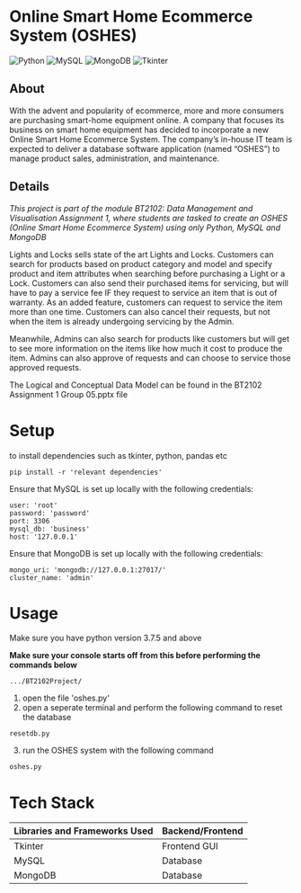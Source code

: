 # Online Smart Home Ecommerce System (OSHES)
<img alt="Python" src="https://img.shields.io/badge/python%20-%2314354C.svg?&style=for-the-badge&logo=python&logoColor=white"/> <img alt="MySQL" src="https://img.shields.io/badge/MySQL-00000F?style=for-the-badge&logo=mysql&logoColor=white"/> ![MongoDB](https://img.shields.io/badge/MongoDB-%234ea94b.svg?style=for-the-badge&logo=mongodb&logoColor=white) ![Tkinter](https://img.shields.io/badge/Tkinter-%234ea94b.svg?style=for-the-badge&logo=tkinter&logoColor=orange)
## About

With the advent and popularity of ecommerce, more and more consumers are purchasing smart-home equipment online. A company that focuses its business on smart home equipment has decided to incorporate a new Online Smart Home Ecommerce System. The company’s in-house IT team is expected to deliver a database software application (named “OSHES”) to manage product sales, administration, and maintenance.

## Details
_This project is part of the module BT2102: Data Management and Visualisation Assignment 1, where students are tasked to create an OSHES (Online Smart Home Ecommerce System) using only Python, MySQL and MongoDB_

Lights and Locks sells state of the art Lights and Locks. Customers can search for products based on product category and model and specify product and item attributes when searching before purchasing a Light or a Lock. Customers can also send their purchased items for servicing, but will have to pay a service fee IF they request to service an item that is out of warranty. As an added feature, customers can request to service the item more than one time. Customers can also cancel their requests, but not when the item is already undergoing servicing by the Admin.

Meanwhile, Admins can also search for products like customers but will get to see more information on the items like how much it cost to produce the item. Admins can also approve of requests and can choose to service those approved requests.

The Logical and Conceptual Data Model can be found in the BT2102 Assignment 1 Group 05.pptx file

# Setup 
to install dependencies such as tkinter, python, pandas etc

```pip install -r 'relevant dependencies'```

Ensure that MySQL is set up locally with the following credentials:
```
user: 'root'
password: 'password'
port: 3306
mysql_db: 'business'
host: '127.0.0.1'
```

Ensure that MongoDB is set up locally with the following credentials:
```
mongo_uri: 'mongodb://127.0.0.1:27017/'
cluster_name: 'admin'
```

# Usage
Make sure you have python version 3.7.5 and above

**Make sure your console starts off from this before performing the commands below**
```
.../BT2102Project/
```

1) open the file 'oshes.py'
2) open a seperate terminal and perform the following command to reset the database
```
resetdb.py 
```
3) run the OSHES system with the following command
```
oshes.py
```

# Tech Stack
| Libraries and Frameworks Used| Backend/Frontend     |
| ----------- | ---------- |
| Tkinter     | Frontend GUI |
| MySQL   | Database |
| MongoDB | Database |
